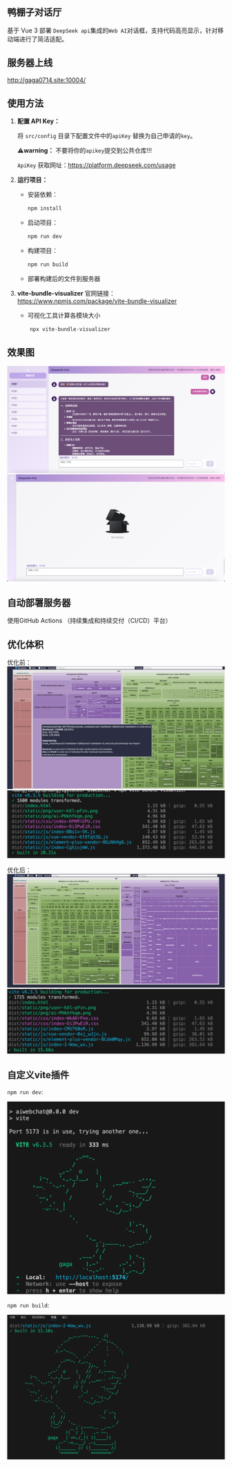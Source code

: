 ## 鸭棚子对话厅

基于 Vue 3 部署 `DeepSeek api`集成的`Web AI`对话框，支持代码高亮显示，针对移动端进行了简洁适配。

## 服务器上线
http://gaga0714.site:10004/

## 使用方法

1.  **配置 API Key：**

    将 `src/config` 目录下配置文件中的`apiKey` 替换为自己申请的`key`。

    **⚠️warning：** 不要将你的`apikey`提交到公共仓库!!!

    `ApiKey` 获取网址：https://platform.deepseek.com/usage

2.  **运行项目：**
    - 安装依赖：

        ```bash
        npm install 
        ```

    - 启动项目：

        ```bash
        npm run dev
        ```

    - 构建项目：

        ```bash
        npm run build
        ```

    - 部署构建后的文件到服务器

3.  **vite-bundle-visualizer**
    官网链接：https://www.npmjs.com/package/vite-bundle-visualizer
    - 可视化工具计算各模块大小
    ```js
        npx vite-bundle-visualizer
    ```

## 效果图
![alt text](/assets/show_2.png)
![alt text](/assets/show_1.jpg)

## 自动部署服务器
使用GitHub Actions （持续集成和持续交付（CI/CD）平台）

## 优化体积
优化前：
![alt text](/assets/vis_pre.png)
![alt text](/assets/chunk_pre.png)

优化后：
![alt text](/assets/vid_bac.png)
![alt text](/assets/chunk_bac.png)

## 自定义vite插件
`npm run dev`:

![alt text](/assets/dev_vite_plugin.png)

`npm run build`:

![alt text](/assets/build_vite_plugin.png)